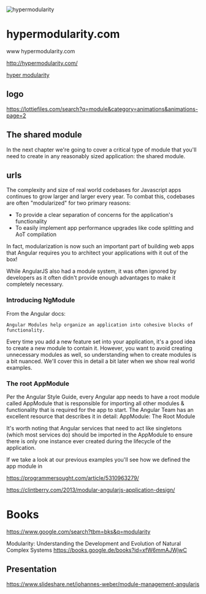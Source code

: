 ![hypermodularity](https://logo.hypermodularity.com/2/cover.png)

# hypermodularity.com
www hypermodularity.com

http://hypermodularity.com/

[hyper modularity](https://www.hypermodularity.com/)





## logo
https://lottiefiles.com/search?q=module&category=animations&animations-page=2



## The shared module

In the next chapter we're going to cover a critical type of module that you'll need to create in any reasonably sized application: the shared module.


## urls


The complexity and size of real world codebases for Javascript apps continues to grow larger and larger every year.
To combat this, codebases are often "modularized" for two primary reasons:

+ To provide a clear separation of concerns for the application's functionality
+ To easily implement app performance upgrades like code splitting and AoT compilation

In fact, modularization is now such an important part of building web apps that Angular requires you to architect your applications with it out of the box!

While AngularJS also had a module system, it was often ignored by developers as it often didn't provide enough advantages to make it completely necessary.

### Introducing NgModule

From the Angular docs:

    Angular Modules help organize an application into cohesive blocks of functionality.

Every time you add a new feature set into your application, it's a good idea to create a new module to contain it. However, you want to avoid creating unnecessary modules as well, so understanding when to create modules is a bit nuanced. 
We'll cover this in detail a bit later when we show real world examples.

###  The root AppModule

Per the Angular Style Guide, every Angular app needs to have a root module called AppModule that is responsible for importing all other modules & functionality that is required for the app to start. The Angular Team has an excellent resource that describes it in detail:
AppModule: The Root Module

It's worth noting that Angular services that need to act like singletons (which most services do) should be imported in the AppModule to ensure there is only one instance ever created during the lifecycle of the application.

If we take a look at our previous examples you'll see how we defined the app module in 


https://programmersought.com/article/5310963279/


https://clintberry.com/2013/modular-angularjs-application-design/


# Books
https://www.google.com/search?tbm=bks&q=modularity




Modularity: Understanding the Development and Evolution of Natural Complex Systems
https://books.google.de/books?id=xfW6mmAJWjwC



## Presentation

https://www.slideshare.net/johannes-weber/module-management-angularjs
